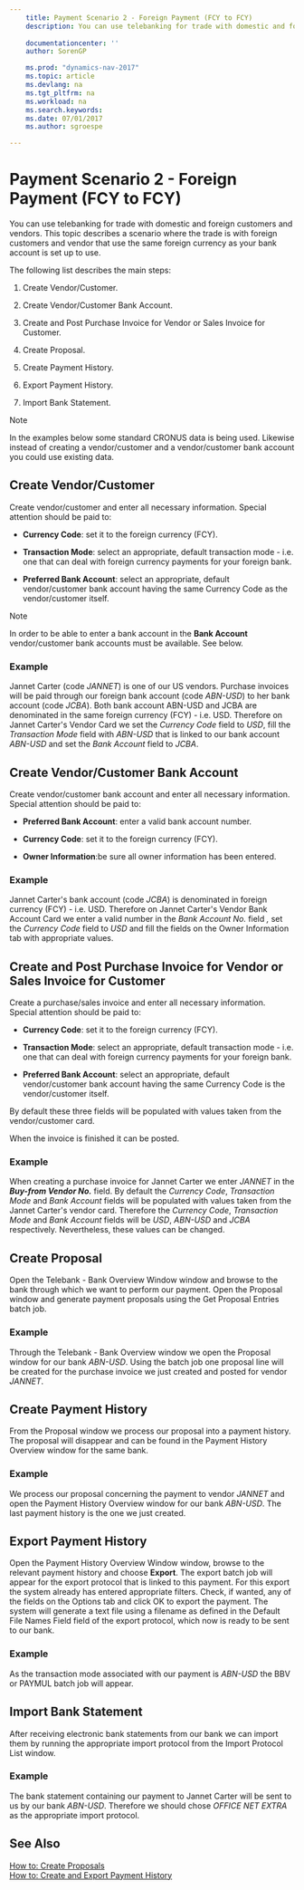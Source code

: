 ```yaml
---
    title: Payment Scenario 2 - Foreign Payment (FCY to FCY) 
    description: You can use telebanking for trade with domestic and foreign customers and vendors. This topic describes a scenario where the trade is with foreign customers and vendor that use the same foreign currency as your bank account is set up to use.
    
    documentationcenter: ''
    author: SorenGP

    ms.prod: "dynamics-nav-2017"
    ms.topic: article
    ms.devlang: na
    ms.tgt_pltfrm: na
    ms.workload: na
    ms.search.keywords:
    ms.date: 07/01/2017
    ms.author: sgroespe

---
```

# Payment Scenario 2 - Foreign Payment (FCY to FCY)
You can use telebanking for trade with domestic and foreign customers and vendors. This topic describes a scenario where the trade is with foreign customers and vendor that use the same foreign currency as your bank account is set up to use.  
  
 The following list describes the main steps:  
  
1.  Create Vendor/Customer.  
  
2.  Create Vendor/Customer Bank Account.  
  
3.  Create and Post Purchase Invoice for Vendor or Sales Invoice for Customer.  
  
4.  Create Proposal.  
  
5.  Create Payment History.  
  
6.  Export Payment History.  
  
7.  Import Bank Statement.  
  
> [!NOTE]  
>  In the examples below some standard CRONUS data is being used. Likewise instead of creating a vendor/customer and a vendor/customer bank account you could use existing data.  
  
## Create Vendor/Customer  
 Create vendor/customer and enter all necessary information. Special attention should be paid to:  
  
-   **Currency Code**: set it to the foreign currency (FCY).  
  
-   **Transaction Mode**: select an appropriate, default transaction mode - i.e. one that can deal with foreign currency payments for your foreign bank.  
  
-   **Preferred Bank Account**: select an appropriate, default vendor/customer bank account having the same Currency Code as the vendor/customer itself.  
  
> [!NOTE]  
>  In order to be able to enter a bank account in the **Bank Account** vendor/customer bank accounts must be available. See below.  
  
### Example  
 Jannet Carter (code *JANNET*) is one of our US vendors. Purchase invoices will be paid through our foreign bank account (code *ABN-USD*) to her bank account (code *JCBA*). Both bank account ABN-USD and JCBA are denominated in the same foreign currency (FCY) - i.e. USD. Therefore on Jannet Carter's Vendor Card we set the *Currency Code* field to *USD*, fill the *Transaction Mode* field with *ABN-USD* that is linked to our bank account *ABN-USD* and set the *Bank Account* field to *JCBA*.  
  
## Create Vendor/Customer Bank Account  
 Create vendor/customer bank account and enter all necessary information. Special attention should be paid to:  
  
-   **Preferred Bank Account**: enter a valid bank account number.  
  
-   **Currency Code**: set it to the foreign currency (FCY).  
  
-   **Owner Information**:be sure all owner information has been entered.  
  
### Example  
 Jannet Carter's bank account (code *JCBA*) is denominated in foreign currency (FCY) - i.e. USD. Therefore on Jannet Carter's Vendor Bank Account Card we enter a valid number in the *Bank Account No.* field *,* set the *Currency Code* field to *USD* and fill the fields on the Owner Information tab with appropriate values.  
  
## Create and Post Purchase Invoice for Vendor or Sales Invoice for Customer  
 Create a purchase/sales invoice and enter all necessary information. Special attention should be paid to:  
  
-   **Currency Code**: set it to the foreign currency (FCY).  
  
-   **Transaction Mode**: select an appropriate, default transaction mode - i.e. one that can deal with foreign currency payments for your foreign bank.  
  
-   **Preferred Bank Account**: select an appropriate, default vendor/customer bank account having the same Currency Code is the vendor/customer itself.  
  
 By default these three fields will be populated with values taken from the vendor/customer card.  
  
 When the invoice is finished it can be posted.  
  
### Example  
 When creating a purchase invoice for Jannet Carter we enter *JANNET* in the ***Buy-from Vendor No.*** field. By default the *Currency Code*, *Transaction Mode* and *Bank Account* fields will be populated with values taken from the Jannet Carter's vendor card. Therefore the *Currency Code*, *Transaction Mode* and *Bank Account* fields will be *USD*, *ABN-USD* and *JCBA* respectively. Nevertheless, these values can be changed.  
  
## Create Proposal  
 Open the Telebank - Bank Overview Window window and browse to the bank through which we want to perform our payment. Open the Proposal window and generate payment proposals using the Get Proposal Entries batch job.  
  
### Example  
 Through the Telebank - Bank Overview window we open the Proposal window for our bank *ABN-USD*. Using the batch job one proposal line will be created for the purchase invoice we just created and posted for vendor *JANNET*.  
  
## Create Payment History  
 From the Proposal window we process our proposal into a payment history. The proposal will disappear and can be found in the Payment History Overview window for the same bank.  
  
### Example  
 We process our proposal concerning the payment to vendor *JANNET* and open the Payment History Overview window for our bank *ABN-USD*. The last payment history is the one we just created.  
  
## Export Payment History  
 Open the Payment History Overview Window window, browse to the relevant payment history and choose **Export**. The export batch job will appear for the export protocol that is linked to this payment. For this export the system already has entered appropriate filters. Check, if wanted, any of the fields on the Options tab and click OK to export the payment. The system will generate a text file using a filename as defined in the Default File Names Field field of the export protocol, which now is ready to be sent to our bank.  
  
### Example  
 As the transaction mode associated with our payment is *ABN-USD* the BBV or PAYMUL batch job will appear.  
  
## Import Bank Statement  
 After receiving electronic bank statements from our bank we can import them by running the appropriate import protocol from the Import Protocol List window.  
  
### Example  
 The bank statement containing our payment to Jannet Carter will be sent to us by our bank *ABN-USD*. Therefore we should chose *OFFICE NET EXTRA* as the appropriate import protocol.  
  
## See Also  
 [How to: Create Proposals](how-to-create-proposals.md)   
 [How to: Create and Export Payment History](how-to-create-and-export-payment-history.md)